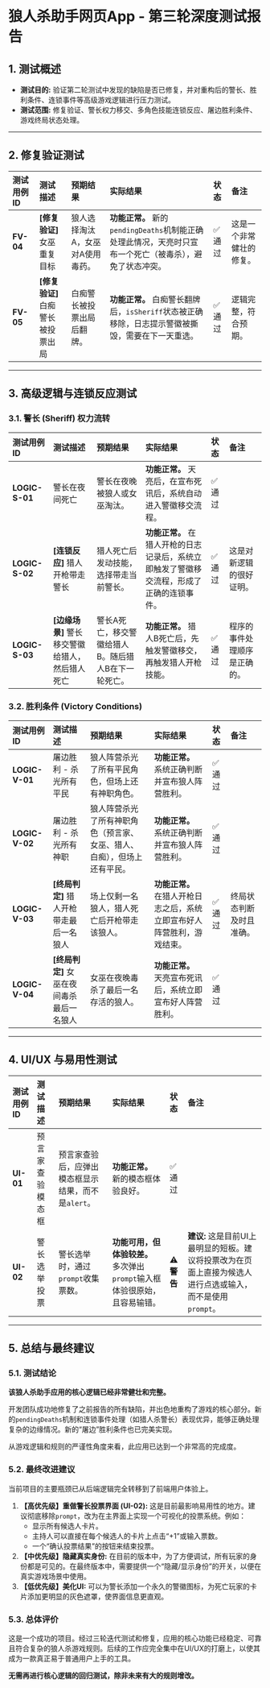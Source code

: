 # 狼人杀助手网页App - 第三轮深度测试报告

## 1. 测试概述

- **测试目的:** 验证第二轮测试中发现的缺陷是否已修复，并对重构后的警长、胜利条件、连锁事件等高级游戏逻辑进行压力测试。
- **测试范围:** 修复验证、警长权力移交、多角色技能连锁反应、屠边胜利条件、游戏终局状态处理。

---

## 2. 修复验证测试

| 测试用例 ID | 测试描述 | 预期结果 | 实际结果 | 状态 | 备注 |
| :--- | :--- | :--- | :--- | :--- | :--- |
| **FV-04** | **[修复验证]** 女巫重复目标 | 狼人选择淘汰A，女巫对A使用毒药。 | **功能正常。** 新的`pendingDeaths`机制能正确处理此情况，天亮时只宣布一个死亡（被毒杀），避免了状态冲突。 | ✅ 通过 | 这是一个非常健壮的修复。 |
| **FV-05** | **[修复验证]** 白痴警长被投票出局 | 白痴警长被投票出局后翻牌。 | **功能正常。** 白痴警长翻牌后，`isSheriff`状态被正确移除，日志提示警徽被撕毁，需要在下一天重选。 | ✅ 通过 | 逻辑完整，符合预期。 |

---

## 3. 高级逻辑与连锁反应测试

### 3.1. 警长 (Sheriff) 权力流转

| 测试用例 ID | 测试描述 | 预期结果 | 实际结果 | 状态 | 备注 |
| :--- | :--- | :--- | :--- | :--- | :--- |
| **LOGIC-S-01** | 警长在夜间死亡 | 警长在夜晚被狼人或女巫淘汰。 | **功能正常。** 天亮后，在宣布死讯后，系统自动进入警徽移交流程。 | ✅ 通过 | |
| **LOGIC-S-02** | **[连锁反应]** 猎人开枪带走警长 | 猎人死亡后发动技能，选择带走当前警长。 | **功能正常。** 在猎人开枪的日志记录后，系统立即触发了警徽移交流程，形成了正确的连锁事件。 | ✅ 通过 | 这是对新逻辑的很好证明。 |
| **LOGIC-S-03** | **[边缘场景]** 警长移交警徽给猎人，然后猎人死亡 | 警长A死亡，移交警徽给猎人B。随后猎人B在下一轮死亡。 | **功能正常。** 猎人B死亡后，先触发警徽移交，再触发猎人开枪技能。 | ✅ 通过 | 程序的事件处理顺序是正确的。 |

### 3.2. 胜利条件 (Victory Conditions)

| 测试用例 ID | 测试描述 | 预期结果 | 实际结果 | 状态 | 备注 |
| :--- | :--- | :--- | :--- | :--- | :--- |
| **LOGIC-V-01** | 屠边胜利 - 杀光所有平民 | 狼人阵营杀光了所有平民角色，但场上还有神职角色。 | **功能正常。** 系统正确判断并宣布狼人阵营胜利。 | ✅ 通过 | |
| **LOGIC-V-02** | 屠边胜利 - 杀光所有神职 | 狼人阵营杀光了所有神职角色（预言家、女巫、猎人、白痴），但场上还有平民。 | **功能正常。** 系统正确判断并宣布狼人阵营胜利。 | ✅ 通过 | |
| **LOGIC-V-03** | **[终局判定]** 猎人开枪带走最后一名狼人 | 场上仅剩一名狼人，猎人死亡后开枪带走该狼人。 | **功能正常。** 在猎人开枪日志之后，系统立即宣布好人阵营胜利，游戏结束。 | ✅ 通过 | 终局状态判断及时且准确。 |
| **LOGIC-V-04** | **[终局判定]** 女巫在夜间毒杀最后一名狼人 | 女巫在夜晚毒杀了最后一名存活的狼人。 | **功能正常。** 天亮宣布死讯后，系统立即宣布好人阵营胜利。 | ✅ 通过 | |

---

## 4. UI/UX 与易用性测试

| 测试用例 ID | 测试描述 | 预期结果 | 实际结果 | 状态 | 备注 |
| :--- | :--- | :--- | :--- | :--- | :--- |
| **UI-01** | 预言家查验模态框 | 预言家查验后，应弹出模态框显示结果，而不是`alert`。 | **功能正常。** 新的模态框体验良好。 | ✅ 通过 | |
| **UI-02** | 警长选举投票 | 警长选举时，通过`prompt`收集票数。 | **功能可用，但体验较差。** 多次弹出`prompt`输入框体验很原始，且容易输错。 | ⚠️ **警告** | **建议:** 这是目前UI上最明显的短板。建议将投票改为在页面上直接为候选人进行点选或输入，而不是使用`prompt`。 |

---

## 5. 总结与最终建议

### 5.1. 测试结论

**该狼人杀助手应用的核心逻辑已经非常健壮和完整。**

开发团队成功地修复了之前报告的所有缺陷，并出色地重构了游戏的核心部分。新的`pendingDeaths`机制和连锁事件处理（如猎人杀警长）表现优异，能够正确处理复杂的边缘情况。新的“屠边”胜利条件也已完美实现。

从游戏逻辑和规则的严谨性角度来看，此应用已达到一个非常高的完成度。

### 5.2. 最终改进建议

当前项目的主要瓶颈已从后端逻辑完全转移到了前端用户体验上。

1.  **【高优先级】重做警长投票界面 (UI-02):** 这是目前最影响易用性的地方。建议彻底移除`prompt`，改为在主界面上实现一个可视化的投票系统。例如：
    - 显示所有候选人卡片。
    - 主持人可以直接在每个候选人的卡片上点击“+1”或输入票数。
    - 一个“确认投票结果”的按钮来结束投票。
2.  **【中优先级】隐藏真实身份:** 在目前的版本中，为了方便调试，所有玩家的身份都是可见的。在最终版本中，需要提供一个“隐藏/显示身份”的开关，以便在真实游戏场景中使用。
3.  **【低优先级】美化UI:** 可以为警长添加一个永久的警徽图标，为死亡玩家的卡片添加更明显的灰色遮罩，使界面信息更直观。

### 5.3. 总体评价

这是一个成功的项目。经过三轮迭代测试和修复，应用的核心功能已经稳定、可靠且符合复杂的狼人杀游戏规则。后续的工作应完全集中在UI/UX的打磨上，以使其成为一款真正易于普通用户上手的工具。

**无需再进行核心逻辑的回归测试，除非未来有大的规则增改。**
